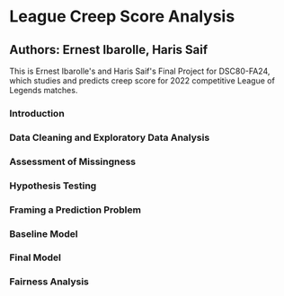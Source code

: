 # League Creep Score Analysis
## Authors: Ernest Ibarolle, Haris Saif
This is Ernest Ibarolle's and Haris Saif's Final Project for DSC80-FA24, which studies and predicts creep score for 2022 competitive League of Legends matches.

### Introduction
### Data Cleaning and Exploratory Data Analysis
### Assessment of Missingness
### Hypothesis Testing
### Framing a Prediction Problem
### Baseline Model
### Final Model
### Fairness Analysis
